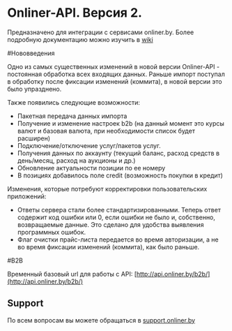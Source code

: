 Onliner-API. Версия 2.
=============

Предназначено для интеграции с сервисами onliner.by.
Более подробную документацию можно изучить в [wiki](http://wiki.github.com/shemerey/Onliner-API/)

#Нововведения

Одно из самых существенных изменений в новой версии Onliner-API - постоянная обработка всех входящих данных. Раньше импорт поступал в обработку после фиксации изменений (коммита), в новой версии это было упразднено.

Также появились следующие возможности:

* Пакетная передача данных импорта
* Получение и изменение настроек b2b (на данный момент это курсы валют и базовая валюта, при необходимости список будет расширен)
* Подключение/отключение услуг/пакетов услуг.
* Получения данных по аккаунту (текущий баланс, расход средств в день/месяц, расход на аукционы и др.)
* Обновление актуальности позиции по ее номеру
* В позициях добавилось поле credit (возможность покупки в кредит)

Изменения, которые потребуют корректировки пользовательских приложений:

* Ответы сервера стали более стандартизированными. Теперь ответ содержит код ошибки или 0, если ошибки не было и, собственно, возвращаемые данные. Это сделано для удобства выявления программных ошибок.
* Флаг очистки прайс-листа передается во время авторизации, а не во время фиксации изменений (коммита), как было раньше.

#B2B

Временный базовый url для работы с API: [http://api.onliner.by/b2b/](http://api.onliner.by/b2b/)


Support
-------

По всем вопросам вы можете обращаться в [support.onliner.by](http://support.onliner.by/)


